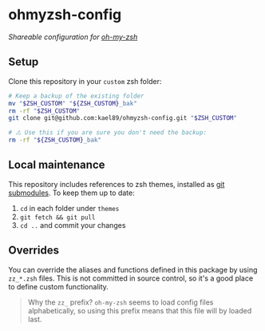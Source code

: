 # ohmyzsh-config

_Shareable configuration for [oh-my-zsh](https://github.com/ohmyzsh/ohmyzsh)_

## Setup

Clone this repository in your `custom` zsh folder:

```bash
# Keep a backup of the existing folder
mv "$ZSH_CUSTOM" "${ZSH_CUSTOM}_bak"
rm -rf "$ZSH_CUSTOM"
git clone git@github.com:kael89/ohmyzsh-config.git "$ZSH_CUSTOM"

# ⚠️ Use this if you are sure you don't need the backup:
rm -rf "${ZSH_CUSTOM}_bak"
```

## Local maintenance

This repository includes references to zsh themes, installed as [git submodules](https://git-scm.com/book/en/v2/Git-Tools-Submodules). To keep them up to date:

1. `cd` in each folder under `themes`
2. `git fetch && git pull`
3. `cd ..` and commit your changes

## Overrides

You can override the aliases and functions defined in this package by using `zz_*.zsh` files. This is not committed in source control, so it's a good place to define custom functionality.

> Why the `zz_` prefix? `oh-my-zsh` seems to load config files alphabetically, so using this prefix means that this file will by loaded last.
